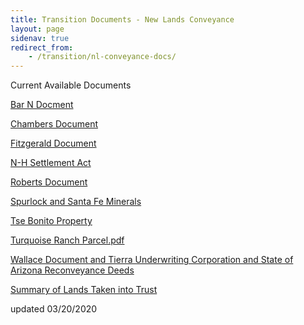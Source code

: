 ```yaml
---
title: Transition Documents - New Lands Conveyance
layout: page
sidenav: true
redirect_from:
    - /transition/nl-conveyance-docs/
---
```


Current Available Documents

[Bar N Docment]({{site.baseurl}}/assets/documents/transition/nl-conveyance-docs/Bar-N-Docs.pdf)

[Chambers Document]({{site.baseurl}}/assets/documents/transition/nl-conveyance-docs/Chambers-Docs.pdf)

[Fitzgerald Document]({{site.baseurl}}/assets/documents/transition/nl-conveyance-docs/Fitzgerald-Docs.pdf)

[N-H Settlement Act]({{site.baseurl}}/assets/documents/transition/nl-conveyance-docs/N-H-Settlement-Act.pdf)

[Roberts Document]({{site.baseurl}}/assets/documents/transition/nl-conveyance-docs/Roberts-Docs.pdf)

[Spurlock and Santa Fe Minerals]({{site.baseurl}}/assets/documents/transition/nl-conveyance-docs/spurlock-and-santa-fe-minerals.pdf)

[Tse Bonito Property]({{site.baseurl}}/assets/documents/transition/nl-conveyance-docs/Tse_Bonito_Property.pdf)

[Turquoise Ranch Parcel.pdf]({{site.baseurl}}/assets/documents/transition/nl-conveyance-docs/Turquoise_Ranch_Parcel.pdf)

[Wallace Document and Tierra Underwriting Corporation and State of Arizona Reconveyance Deeds]({{site.baseurl}}/assets/documents/transition/nl-conveyance-docs/wallace-docs.pdf)

[Summary of Lands Taken into Trust]({{site.baseurl}}/assets/documents/transition/nl-conveyance-docs/Summary_of_Lands_Taken_into_Trust.pdf)

updated 03/20/2020
